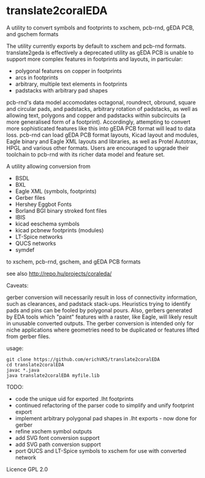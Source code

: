 # translate2coralEDA
A utility to convert symbols and footprints to xschem, pcb-rnd, gEDA PCB, and gschem formats

The utility currently exports by default to xschem and pcb-rnd formats. translate2geda is effectively a deprecated utility as gEDA PCB is unable to support more complex features in footprints and layouts, in particular:

 - polygonal features on copper in footprints
 - arcs in footprints
 - arbitrary, multiple text elements in footprints
 - padstacks with arbitrary pad shapes

pcb-rnd's data model accomodates octagonal, roundrect, obround, square and circular pads, and padstacks, arbitrary rotation of padstacks, as well as allowing text, polygons and copper and padstacks within subcircuits (a more generalised form of a footprint). Accordingly, attempting to convert more sophisticated features like this into gEDA PCB format will lead to data loss. pcb-rnd can load gEDA PCB format layouts, Kicad layout and modules, Eagle binary and Eagle XML layouts and libraries, as well as Protel Autotrax, HPGL and various other formats. Users are encouraged to upgrade their toolchain to pcb-rnd with its richer data model and feature set.

A utility allowing conversion from

- BSDL
- BXL
- Eagle XML (symbols, footprints)
- Gerber files
- Hershey Eggbot Fonts
- Borland BGI binary stroked font files
- IBIS
- kicad eeschema symbols
- kicad pcbnew footprints (modules)
- LT-Spice networks
- QUCS networks
- symdef

to xschem, pcb-rnd, gschem, and gEDA PCB formats

see also http://repo.hu/projects/coraleda/

Caveats:

gerber conversion will necessarily result in loss of connectivity information, such as clearances, and padstack stack-ups. Heuristics trying to identify pads and pins can be fooled by polygonal pours. Also, gerbers generated by EDA tools which "paint" features with a raster, like Eagle, will likely result in unusable converted outputs. The gerber conversion is intended only for niche applications where geometries need to be duplicated or features lifted from gerber files.

usage:

	git clone https://github.com/erichVK5/translate2coralEDA
	cd translate2coralEDA
	javac *.java
	java translate2coralEDA myfile.lib

TODO:

- code the unique uid for exported .lht footprints
- continued refactoring of the parser code to simplify and unify footprint export
- implement arbitrary polygonal pad shapes in .lht exports - now done for gerber
- refine xschem symbol outputs
- add SVG font conversion support
- add SVG path conversion support
- port QUCS and LT-Spice symbols to xschem for use with converted network 

Licence GPL 2.0
